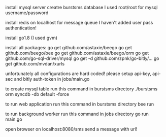 install mysql server
creatre burstsms database
I used root/root for mysql username/password

install redis on localhost for message queue
I haven't added user pass authentication!

install go1.8   (I used gvm)

install all packages:
go get github.com/astaxie/beego
go get github.com/beego/bee
go get github.com/astaxie/beego/orm
go get github.com/go-sql-driver/mysql
go get -d github.com/zpnk/go-bitly/...
go get github.com/mvdan/xurls

unfortunately all configurations are hard coded!
please setup api-key, api-sec and bitly auth-token in jobs/main.go

to create mysql table run this command in burstsms directory
./burstsms orm syncdb -db default -force

to run web application run this command in burstsms directory
bee run

to run background worker run this command in jobs directory
go run main.go

open browser on localhost:8080/sms
send a message with url!
